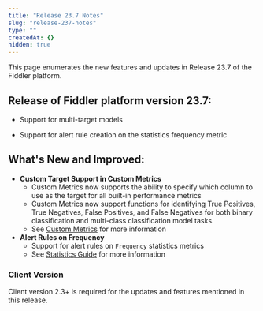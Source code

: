 ```yaml
---
title: "Release 23.7 Notes"
slug: "release-237-notes"
type: ""
createdAt: {}
hidden: true
---
```

This page enumerates the new features and updates in Release 23.7 of the Fiddler platform.

## Release of Fiddler platform version 23.7:

- Support for multi-target models

- Support for alert rule creation on the statistics frequency metric

## What's New and Improved:

- **Custom Target Support in Custom Metrics**
  - Custom Metrics now supports the ability to specify which column to use as the target for all built-in performance metrics
  - Custom Metrics now support functions for identifying True Positives, True Negatives, False Positives, and False Negatives for both binary classification and multi-class classification model tasks.
  - See [Custom Metrics](doc:custom-metrics) for more information
- **Alert Rules on Frequency**
  - Support for alert rules on `Frequency` statistics metrics
  - See [Statistics Guide](doc:statistics) for more information

### Client Version

Client version 2.3+ is required for the updates and features mentioned in this release.